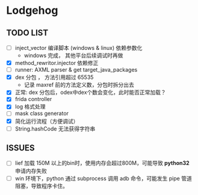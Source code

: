 # Lodgehog

## TODO LIST
- [ ] inject_vector 编译脚本 (windows & linux) 依赖参数化
    - windows 完成， 其他平台后续调试时再做
- [x] method_rewritor.injector 依赖修正
- [ ] runner: AXML parser & get target_java_packages
- [x] dex 分包 ， 方法引用超过 65535
    - 记录 maxref 前的方法定义数，分包时拆分出去
- [x] 正常: dex 分包后，odex中dex个数会变化，此时能否正常加载？
- [x] frida controller
- [x] log 格式处理
- [ ] mask class generator
- [x] 简化运行流程（方便调试）
- [ ] String.hashCode 无法获得字符串

## ISSUES
- [ ] lief 加载 150M 以上的bin时，使用内存会超过800M，可能导致 **python32** 申请内存失败
- [ ] win 环境下，python 通过 subprocess 调用 adb 命令，可能发生 pipe 管道阻塞，导致程序卡住。